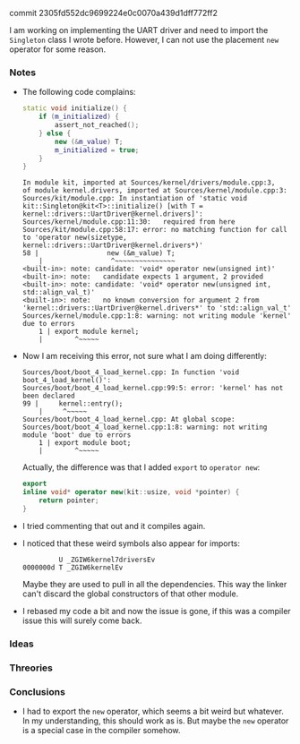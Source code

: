 commit 2305fd552dc9699224e0c0070a439d1dff772ff2

I am working on implementing the UART driver and need to import the `Singleton` class I wrote before.
However, I can not use the placement `new` operator for some reason.

### Notes

-   The following code complains:

    ```c++
    static void initialize() {
        if (m_initialized) {
            assert_not_reached();
        } else {
            new (&m_value) T;
            m_initialized = true;
        }
    }
    ```

    ```none
    In module kit, imported at Sources/kernel/drivers/module.cpp:3,
    of module kernel.drivers, imported at Sources/kernel/module.cpp:3:
    Sources/kit/module.cpp: In instantiation of 'static void kit::Singleton@kit<T>::initialize() [with T = kernel::drivers::UartDriver@kernel.drivers]':
    Sources/kernel/module.cpp:11:30:   required from here
    Sources/kit/module.cpp:58:17: error: no matching function for call to 'operator new(sizetype, kernel::drivers::UartDriver@kernel.drivers*)'
    58 |                 new (&m_value) T;
        |                 ^~~~~~~~~~~~~~~~
    <built-in>: note: candidate: 'void* operator new(unsigned int)'
    <built-in>: note:   candidate expects 1 argument, 2 provided
    <built-in>: note: candidate: 'void* operator new(unsigned int, std::align_val_t)'
    <built-in>: note:   no known conversion for argument 2 from 'kernel::drivers::UartDriver@kernel.drivers*' to 'std::align_val_t'
    Sources/kernel/module.cpp:1:8: warning: not writing module 'kernel' due to errors
        1 | export module kernel;
        |        ^~~~~~
    ```

-   Now I am receiving this error, not sure what I am doing differently:

    ```none
    Sources/boot/boot_4_load_kernel.cpp: In function 'void boot_4_load_kernel()':
    Sources/boot/boot_4_load_kernel.cpp:99:5: error: 'kernel' has not been declared
    99 |     kernel::entry();
        |     ^~~~~~
    Sources/boot/boot_4_load_kernel.cpp: At global scope:
    Sources/boot/boot_4_load_kernel.cpp:1:8: warning: not writing module 'boot' due to errors
        1 | export module boot;
        |        ^~~~~~
    ```

    Actually, the difference was that I added `export` to `operator new`:

    ```c++
    export
    inline void* operator new(kit::usize, void *pointer) {
        return pointer;
    }
    ```

-   I tried commenting that out and it compiles again.

-   I noticed that these weird symbols also appear for imports:

    ```none
             U _ZGIW6kernel7driversEv
    0000000d T _ZGIW6kernelEv
    ```

    Maybe they are used to pull in all the dependencies.
    This way the linker can't discard the global constructors of that other module.

-   I rebased my code a bit and now the issue is gone, if this was a compiler issue this will surely come back.

### Ideas

### Threories

### Conclusions

-   I had to export the `new` operator, which seems a bit weird but whatever.
    In my understanding, this should work as is.
    But maybe the `new` operator is a special case in the compiler somehow.
